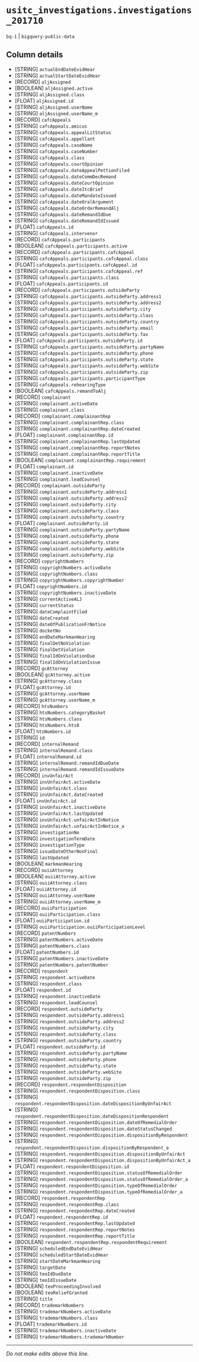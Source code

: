 # `usitc_investigations.investigations_201710`
`bq-1` | `bigquery-public-data`

## Column details
* [STRING]    `actualEndDateEvidHear`
* [STRING]    `actualStartDateEvidHear`
* [RECORD]    `aljAssigned`
* [BOOLEAN]   `aljAssigned.active`
* [STRING]    `aljAssigned.class`
* [FLOAT]     `aljAssigned.id`
* [STRING]    `aljAssigned.userName`
* [STRING]    `aljAssigned.userName_m`
* [RECORD]    `cafcAppeals`
* [STRING]    `cafcAppeals.amicus`
* [STRING]    `cafcAppeals.appealLitStatus`
* [STRING]    `cafcAppeals.appellant`
* [STRING]    `cafcAppeals.caseName`
* [STRING]    `cafcAppeals.caseNumber`
* [STRING]    `cafcAppeals.class`
* [STRING]    `cafcAppeals.courtOpinion`
* [STRING]    `cafcAppeals.dateAppealPettionFiled`
* [STRING]    `cafcAppeals.dateCommDecRemand`
* [STRING]    `cafcAppeals.dateCourtOpinion`
* [STRING]    `cafcAppeals.dateItcBrief`
* [STRING]    `cafcAppeals.dateMandateIssued`
* [STRING]    `cafcAppeals.dateOralArgument`
* [STRING]    `cafcAppeals.dateOrderRemandAlj`
* [STRING]    `cafcAppeals.dateRemandIdDue`
* [STRING]    `cafcAppeals.dateRemandIdIssued`
* [FLOAT]     `cafcAppeals.id`
* [STRING]    `cafcAppeals.intervenor`
* [RECORD]    `cafcAppeals.participants`
* [BOOLEAN]   `cafcAppeals.participants.active`
* [RECORD]    `cafcAppeals.participants.cafcAppeal`
* [STRING]    `cafcAppeals.participants.cafcAppeal.class`
* [FLOAT]     `cafcAppeals.participants.cafcAppeal.id`
* [STRING]    `cafcAppeals.participants.cafcAppeal.ref`
* [STRING]    `cafcAppeals.participants.class`
* [FLOAT]     `cafcAppeals.participants.id`
* [RECORD]    `cafcAppeals.participants.outsideParty`
* [STRING]    `cafcAppeals.participants.outsideParty.address1`
* [STRING]    `cafcAppeals.participants.outsideParty.address2`
* [STRING]    `cafcAppeals.participants.outsideParty.city`
* [STRING]    `cafcAppeals.participants.outsideParty.class`
* [STRING]    `cafcAppeals.participants.outsideParty.country`
* [STRING]    `cafcAppeals.participants.outsideParty.email`
* [STRING]    `cafcAppeals.participants.outsideParty.fax`
* [FLOAT]     `cafcAppeals.participants.outsideParty.id`
* [STRING]    `cafcAppeals.participants.outsideParty.partyName`
* [STRING]    `cafcAppeals.participants.outsideParty.phone`
* [STRING]    `cafcAppeals.participants.outsideParty.state`
* [STRING]    `cafcAppeals.participants.outsideParty.webSite`
* [STRING]    `cafcAppeals.participants.outsideParty.zip`
* [STRING]    `cafcAppeals.participants.participantType`
* [STRING]    `cafcAppeals.rehearingType`
* [BOOLEAN]   `cafcAppeals.remandToAlj`
* [RECORD]    `complainant`
* [STRING]    `complainant.activeDate`
* [STRING]    `complainant.class`
* [RECORD]    `complainant.complainantRep`
* [STRING]    `complainant.complainantRep.class`
* [STRING]    `complainant.complainantRep.dateCreated`
* [FLOAT]     `complainant.complainantRep.id`
* [STRING]    `complainant.complainantRep.lastUpdated`
* [STRING]    `complainant.complainantRep.reportNotes`
* [STRING]    `complainant.complainantRep.reportTitle`
* [BOOLEAN]   `complainant.complainantRep.requirement`
* [FLOAT]     `complainant.id`
* [STRING]    `complainant.inactiveDate`
* [STRING]    `complainant.leadCounsel`
* [RECORD]    `complainant.outsideParty`
* [STRING]    `complainant.outsideParty.address1`
* [STRING]    `complainant.outsideParty.address2`
* [STRING]    `complainant.outsideParty.city`
* [STRING]    `complainant.outsideParty.class`
* [STRING]    `complainant.outsideParty.country`
* [FLOAT]     `complainant.outsideParty.id`
* [STRING]    `complainant.outsideParty.partyName`
* [STRING]    `complainant.outsideParty.phone`
* [STRING]    `complainant.outsideParty.state`
* [STRING]    `complainant.outsideParty.webSite`
* [STRING]    `complainant.outsideParty.zip`
* [RECORD]    `copyrightNumbers`
* [STRING]    `copyrightNumbers.activeDate`
* [STRING]    `copyrightNumbers.class`
* [STRING]    `copyrightNumbers.copyrightNumber`
* [FLOAT]     `copyrightNumbers.id`
* [STRING]    `copyrightNumbers.inactiveDate`
* [STRING]    `currentActiveALJ`
* [STRING]    `currentStatus`
* [STRING]    `dateComplaintFiled`
* [STRING]    `dateCreated`
* [STRING]    `dateOfPublicationFrNotice`
* [STRING]    `docketNo`
* [STRING]    `endDateMarkmanHearing`
* [STRING]    `finalDetNoViolation`
* [STRING]    `finalDetViolation`
* [STRING]    `finalIdOnViolationDue`
* [STRING]    `finalIdOnViolationIssue`
* [RECORD]    `gcAttorney`
* [BOOLEAN]   `gcAttorney.active`
* [STRING]    `gcAttorney.class`
* [FLOAT]     `gcAttorney.id`
* [STRING]    `gcAttorney.userName`
* [STRING]    `gcAttorney.userName_m`
* [RECORD]    `htsNumbers`
* [STRING]    `htsNumbers.categoryBasket`
* [STRING]    `htsNumbers.class`
* [STRING]    `htsNumbers.hts8`
* [FLOAT]     `htsNumbers.id`
* [STRING]    `id`
* [RECORD]    `internalRemand`
* [STRING]    `internalRemand.class`
* [FLOAT]     `internalRemand.id`
* [STRING]    `internalRemand.remandIdDueDate`
* [STRING]    `internalRemand.remandIdIssueDate`
* [RECORD]    `invUnfairAct`
* [STRING]    `invUnfairAct.activeDate`
* [STRING]    `invUnfairAct.class`
* [STRING]    `invUnfairAct.dateCreated`
* [FLOAT]     `invUnfairAct.id`
* [STRING]    `invUnfairAct.inactiveDate`
* [STRING]    `invUnfairAct.lastUpdated`
* [STRING]    `invUnfairAct.unfairActInNotice`
* [STRING]    `invUnfairAct.unfairActInNotice_a`
* [STRING]    `investigationNo`
* [STRING]    `investigationTermDate`
* [STRING]    `investigationType`
* [STRING]    `issueDateOtherNonFinal`
* [STRING]    `lastUpdated`
* [BOOLEAN]   `markmanHearing`
* [RECORD]    `ouiiAttorney`
* [BOOLEAN]   `ouiiAttorney.active`
* [STRING]    `ouiiAttorney.class`
* [FLOAT]     `ouiiAttorney.id`
* [STRING]    `ouiiAttorney.userName`
* [STRING]    `ouiiAttorney.userName_m`
* [RECORD]    `ouiiParticipation`
* [STRING]    `ouiiParticipation.class`
* [FLOAT]     `ouiiParticipation.id`
* [STRING]    `ouiiParticipation.ouiiParticipationLevel`
* [RECORD]    `patentNumbers`
* [STRING]    `patentNumbers.activeDate`
* [STRING]    `patentNumbers.class`
* [FLOAT]     `patentNumbers.id`
* [STRING]    `patentNumbers.inactiveDate`
* [STRING]    `patentNumbers.patentNumber`
* [RECORD]    `respondent`
* [STRING]    `respondent.activeDate`
* [STRING]    `respondent.class`
* [FLOAT]     `respondent.id`
* [STRING]    `respondent.inactiveDate`
* [STRING]    `respondent.leadCounsel`
* [RECORD]    `respondent.outsideParty`
* [STRING]    `respondent.outsideParty.address1`
* [STRING]    `respondent.outsideParty.address2`
* [STRING]    `respondent.outsideParty.city`
* [STRING]    `respondent.outsideParty.class`
* [STRING]    `respondent.outsideParty.country`
* [FLOAT]     `respondent.outsideParty.id`
* [STRING]    `respondent.outsideParty.partyName`
* [STRING]    `respondent.outsideParty.phone`
* [STRING]    `respondent.outsideParty.state`
* [STRING]    `respondent.outsideParty.webSite`
* [STRING]    `respondent.outsideParty.zip`
* [RECORD]    `respondent.respondentDisposition`
* [STRING]    `respondent.respondentDisposition.class`
* [STRING]    `respondent.respondentDisposition.dateDispositionByUnfairAct`
* [STRING]    `respondent.respondentDisposition.dateDispositionRespondent`
* [STRING]    `respondent.respondentDisposition.dateOfRemedialOrder`
* [STRING]    `respondent.respondentDisposition.dateStatusChanged`
* [STRING]    `respondent.respondentDisposition.dispositionByRespondent`
* [STRING]    `respondent.respondentDisposition.dispositionByRespondent_a`
* [STRING]    `respondent.respondentDisposition.dispositionByUnfairAct`
* [STRING]    `respondent.respondentDisposition.dispositionByUnfairAct_a`
* [FLOAT]     `respondent.respondentDisposition.id`
* [STRING]    `respondent.respondentDisposition.statusOfRemedialOrder`
* [STRING]    `respondent.respondentDisposition.statusOfRemedialOrder_a`
* [STRING]    `respondent.respondentDisposition.typeOfRemedialOrder`
* [STRING]    `respondent.respondentDisposition.typeOfRemedialOrder_a`
* [RECORD]    `respondent.respondentRep`
* [STRING]    `respondent.respondentRep.class`
* [STRING]    `respondent.respondentRep.dateCreated`
* [FLOAT]     `respondent.respondentRep.id`
* [STRING]    `respondent.respondentRep.lastUpdated`
* [STRING]    `respondent.respondentRep.reportNotes`
* [STRING]    `respondent.respondentRep.reportTitle`
* [BOOLEAN]   `respondent.respondentRep.respondentRequirement`
* [STRING]    `scheduledEndDateEvidHear`
* [STRING]    `scheduledStartDateEvidHear`
* [STRING]    `startDateMarkmanHearing`
* [STRING]    `targetDate`
* [STRING]    `teoIdDueDate`
* [STRING]    `teoIdIssueDate`
* [BOOLEAN]   `teoProceedingInvolved`
* [BOOLEAN]   `teoReliefGranted`
* [STRING]    `title`
* [RECORD]    `trademarkNumbers`
* [STRING]    `trademarkNumbers.activeDate`
* [STRING]    `trademarkNumbers.class`
* [FLOAT]     `trademarkNumbers.id`
* [STRING]    `trademarkNumbers.inactiveDate`
* [STRING]    `trademarkNumbers.trademarkNumber`

-------------------------------------------------------------------------------
*Do not make edits above this line.*
